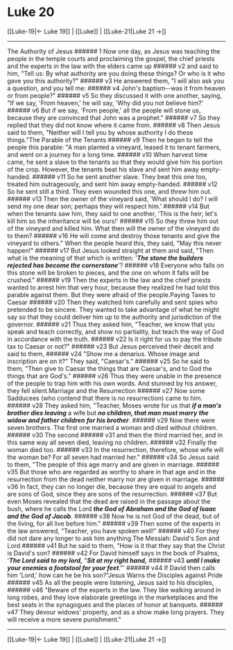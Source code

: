 # Luke 20

[[Luke-19|← Luke 19]] | [[Luke]] | [[Luke-21|Luke 21 →]]
***

The Authority of Jesus ###### 1 Now one day, as Jesus was teaching the people in the temple courts and proclaiming the gospel, the chief priests and the experts in the law with the elders came up ###### v2 and said to him, "Tell us: By what authority are you doing these things? Or who is it who gave you this authority?" ###### v3 He answered them, "I will also ask you a question, and you tell me: ###### v4 John's baptism--was it from heaven or from people?" ###### v5 So they discussed it with one another, saying, "If we say, 'From heaven,' he will say, 'Why did you not believe him?' ###### v6 But if we say, 'From people,' all the people will stone us, because they are convinced that John was a prophet." ###### v7 So they replied that they did not know where it came from. ###### v8 Then Jesus said to them, "Neither will I tell you by whose authority I do these things."The Parable of the Tenants ###### v9 Then he began to tell the people this parable: "A man planted a vineyard, leased it to tenant farmers, and went on a journey for a long time. ###### v10 When harvest time came, he sent a slave to the tenants so that they would give him his portion of the crop. However, the tenants beat his slave and sent him away empty-handed. ###### v11 So he sent another slave. They beat this one too, treated him outrageously, and sent him away empty-handed. ###### v12 So he sent still a third. They even wounded this one, and threw him out. ###### v13 Then the owner of the vineyard said, 'What should I do? I will send my one dear son; perhaps they will respect him.' ###### v14 But when the tenants saw him, they said to one another, 'This is the heir; let's kill him so the inheritance will be ours!' ###### v15 So they threw him out of the vineyard and killed him. What then will the owner of the vineyard do to them? ###### v16 He will come and destroy those tenants and give the vineyard to others." When the people heard this, they said, "May this never happen!" ###### v17 But Jesus looked straight at them and said, "Then what is the meaning of that which is written: '**_The stone the builders rejected has become the cornerstone_**'? ###### v18 Everyone who falls on this stone will be broken to pieces, and the one on whom it falls will be crushed." ###### v19 Then the experts in the law and the chief priests wanted to arrest him that very hour, because they realized he had told this parable against them. But they were afraid of the people.Paying Taxes to Caesar ###### v20 Then they watched him carefully and sent spies who pretended to be sincere. They wanted to take advantage of what he might say so that they could deliver him up to the authority and jurisdiction of the governor. ###### v21 Thus they asked him, "Teacher, we know that you speak and teach correctly, and show no partiality, but teach the way of God in accordance with the truth. ###### v22 Is it right for us to pay the tribute tax to Caesar or not?" ###### v23 But Jesus perceived their deceit and said to them, ###### v24 "Show me a denarius. Whose image and inscription are on it?" They said, "Caesar's." ###### v25 So he said to them, "Then give to Caesar the things that are Caesar's, and to God the things that are God's." ###### v26 Thus they were unable in the presence of the people to trap him with his own words. And stunned by his answer, they fell silent.Marriage and the Resurrection ###### v27 Now some Sadducees (who contend that there is no resurrection) came to him. ###### v28 They asked him, "Teacher, Moses wrote for us that **_if a man's brother dies leaving_** a wife but **_no children, that man_** **_must marry_** **_the widow and father children_** **_for his brother_**. ###### v29 Now there were seven brothers. The first one married a woman and died without children. ###### v30 The second ###### v31 and then the third married her, and in this same way all seven died, leaving no children. ###### v32 Finally the woman died too. ###### v33 In the resurrection, therefore, whose wife will the woman be? For all seven had married her." ###### v34 So Jesus said to them, "The people of this age marry and are given in marriage. ###### v35 But those who are regarded as worthy to share in that age and in the resurrection from the dead neither marry nor are given in marriage. ###### v36 In fact, they can no longer die, because they are equal to angels and are sons of God, since they are sons of the resurrection. ###### v37 But even Moses revealed that the dead are raised in the passage about the bush, where he calls the Lord **_the God of Abraham and the God of Isaac and the God of Jacob_**. ###### v38 Now he is not God of the dead, but of the living, for all live before him." ###### v39 Then some of the experts in the law answered, "Teacher, you have spoken well!" ###### v40 For they did not dare any longer to ask him anything.The Messiah: David's Son and Lord ###### v41 But he said to them, "How is it that they say that the Christ is David's son? ###### v42 For David himself says in the book of Psalms, '**_The Lord said to my_** **_lord,_** "**_Sit at my right hand,_** ###### v43 **_until I make your enemies a footstool for your feet_**."' ###### v44 If David then calls him 'Lord,' how can he be his son?"Jesus Warns the Disciples against Pride ###### v45 As all the people were listening, Jesus said to his disciples, ###### v46 "Beware of the experts in the law. They like walking around in long robes, and they love elaborate greetings in the marketplaces and the best seats in the synagogues and the places of honor at banquets. ###### v47 They devour widows' property, and as a show make long prayers. They will receive a more severe punishment."

***
[[Luke-19|← Luke 19]] | [[Luke]] | [[Luke-21|Luke 21 →]]
